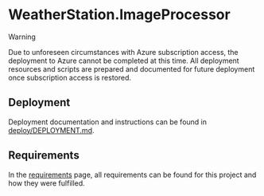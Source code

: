 # WeatherStation.ImageProcessor

> [!WARNING]
> Due to unforeseen circumstances with Azure subscription access, the deployment to Azure cannot be completed at this time. All deployment resources and scripts are prepared and documented for future deployment once subscription access is restored.

## Deployment
Deployment documentation and instructions can be found in [deploy/DEPLOYMENT.md](deploy/DEPLOYMENT.md).

## Requirements
In the [requirements](REQUIREMENTS) page, all requirements can be found for this project and how they were fulfilled.